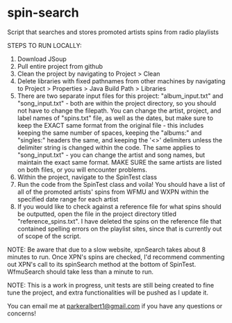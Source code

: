 # spin-search
Script that searches and stores promoted artists spins from radio playlists

STEPS TO RUN LOCALLY:
1. Download JSoup
2. Pull entire project from github
3. Clean the project by navigating to Project > Clean
4. Delete libraries with fixed pathnames from other machines by navigating to Project > Properties > Java Build Path > Libraries
5. There are two separate input files for this project: "album_input.txt" and "song_input.txt" - both are within the project directory, so you should not have to change the filepath. You can change the artist, project, and label names of "spins.txt" file, as well as the dates, but make sure to keep the EXACT same format from the original file - this includes keeping the same number of spaces, keeping the "albums:" and "singles:" headers the same, and keeping the '<>' delimiters unless the delimiter string is changed within the code. The same applies to "song_input.txt" - you can change the artist and song names, but maintain the exact same format. MAKE SURE the same artists are listed on both files, or you will encounter problems.
6. Within the project, navigate to the SpinTest class
7. Run the code from the SpinTest class and voila! You should have a list of all of the promoted artists' spins from WFMU and WXPN within the specified 
   date range for each artist
8. If you would like to check against a reference file for what spins should be outputted, open the file in the project directory titled "reference_spins.txt". I have deleted the spins on the reference file that contained spelling errors on the playlist sites, since that is currently out of scope of the script.

NOTE: Be aware that due to a slow website, xpnSearch takes about 8 minutes to run. Once XPN's spins are checked, I'd recommend commenting out XPN's call to its spinSearch method at the bottom of SpinTest. WfmuSearch should take less than a minute to run.

NOTE: This is a work in progress, unit tests are still being created to fine tune the project, and extra functionalities will be pushed as I update it.

You can email me at parkeralbert1@gmail.com if you have any questions or concerns!
